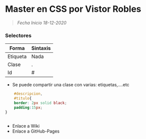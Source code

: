# Master en CSS por Vistor Robles

> *Fecha Inicio 18-12-2020*

### Selectores
|   Forma	|   Sintaxis	|
|---	|---	|
|   Etiqueta	|   Nada	|
|   Clase	|   .	|
|   Id	|   #	|


- Se puede compartir una clase con varias: etiquetas,....etc
```css
    #descripcion,
    #titulo{
    border: 2px solid black;
    padding:15px;
}
```   












```css

```


- Enlace a Wiki
- Enlace a GitHub-Pages